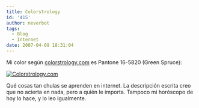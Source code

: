 ```yaml
---
title: Colorstrology
id: '415'
author: neverbot
tags:
  - Blog
  - Internet
date: 2007-04-09 18:31:04
---
```


Mi color según [colorstrology.com](http://www.colorstrology.com/) es Pantone 16-5820 (Green Spruce):

[![Colorstrology.com](./colorstrology.gif "Colorstrology.com")](http://www.colorstrology.com/ "Colorstrology.com")

Qué cosas tan chulas se aprenden en internet. La descripción escrita creo que no acierta en nada, pero a quién le importa. Tampoco mi horóscopo de hoy lo hace, y lo leo igualmente.